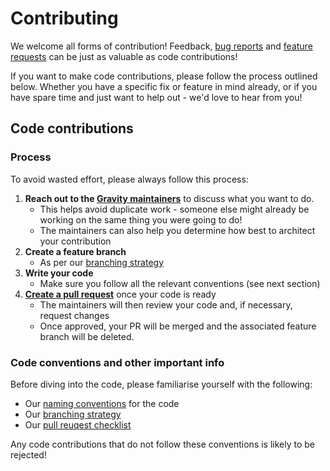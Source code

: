 # Contributing

We welcome all forms of contribution! Feedback, [bug reports](https://github.com/buildit/gravity-ui-sass/issues/new?template=bug-report.md) and [feature requests](https://github.com/buildit/gravity-ui-sass/issues/new?template=feature-request.md) can be just as valuable as code contributions!

If you want to make code contributions, please follow the process outlined below. Whether you have a specific fix or feature in mind already, or if you have spare time and just want to help out - we'd love to hear from you!


## Code contributions

### Process

To avoid wasted effort, please always follow this process:

1. **Reach out to the [Gravity maintainers](https://github.com/orgs/buildit/teams/gravity-maintainers)** to discuss what you want to do.
    * This helps avoid duplicate work - someone else might already be working on the same thing you were going to do!
    * The maintainers can also help you determine how best to architect your contribution
1. **Create a feature branch**
    * As per our [branching strategy](./docs/branching-strategy.md)
1. **Write your code**
    * Make sure you follow all the relevant conventions (see next section)
1. **[Create a pull request](https://github.com/buildit/gravity-ui-sass/pulls)** once your code is ready
    * The maintainers will then review your code and, if necessary, request changes
    * Once approved, your PR will be merged and the associated feature branch will be deleted.


### Code conventions and other important info

Before diving into the code, please familiarise yourself with the following:

* Our [naming conventions](./docs/naming-conventions.md) for the code
* Our [branching strategy](./docs/branching-strategy.md)
* Our [pull reuqest checklist](./docs/pr-checklist.md)

Any code contributions that do not follow these conventions is likely to be rejected!
